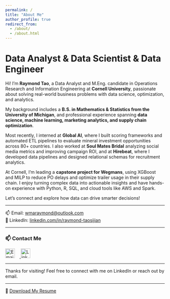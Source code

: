 ```yaml
---
permalink: /
title: "About Me"
author_profile: true
redirect_from: 
  - /about/
  - /about.html
---
```


Data Analyst & Data Scientist & Data Engineer
======
Hi! I’m **Raymond Tao**, a Data Analyst and M.Eng. candidate in Operations Research and Information Engineering at **Cornell University**, passionate about solving real-world business problems with data science, optimization, and analytics.

My background includes a **B.S. in Mathematics & Statistics from the University of Michigan**, and professional experience spanning **data science, machine learning, marketing analytics, and supply chain optimization**.

Most recently, I interned at **Global AI**, where I built scoring frameworks and automated ETL pipelines to evaluate mineral investment opportunities across 80+ countries. I also worked at **Soul Mates Bridal** analyzing social media metrics and improving campaign ROI, and at **Hirebeat**, where I developed data pipelines and designed relational schemas for recruitment analytics.

At Cornell, I’m leading a **capstone project for Wegmans**, using XGBoost and MILP to reduce PO delays and optimize trailer usage in their supply chain. I enjoy turning complex data into actionable insights and have hands-on experience with Python, R, SQL, and cloud tools like AWS and Spark.

Let’s connect and explore how data can drive smarter decisions!

---

📫 Email: [wmaraymond@outlook.com](mailto:wmaraymond@outlook.com)  
🔗 LinkedIn: [linkedin.com/in/raymond-taosijian](https://www.linkedin.com/in/raymond-taosijian/)

---

### 📫 Contact Me

<a href="mailto:wmaraymond@outlook.com">
  <img src="/images/email-icon.png" alt="Email" width="30" style="margin-right: 15px;">
</a>

<a href="https://www.linkedin.com/in/raymond-taosijian/" target="_blank">
  <img src="/images/linkedin-icon.png" alt="LinkedIn" width="30">
</a>


---

Thanks for visiting! Feel free to connect with me on LinkedIn or reach out by email.


---

📄 [Download My Resume](/files/Raymond_Tao_Resume.pdf)

